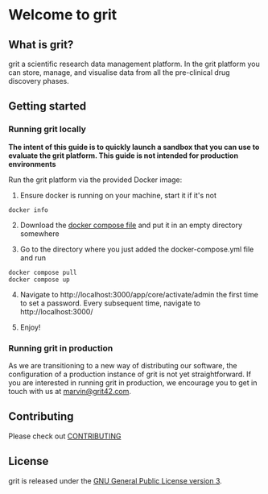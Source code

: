 # Welcome to grit

## What is grit?

grit a scientific research data management platform. In the grit platform you can store, manage, and visualise data from all the pre-clinical drug discovery phases.

## Getting started

### Running grit locally

**The intent of this guide is to quickly launch a sandbox that you can use to evaluate the grit platform. This guide is not intended for production environments**

Run the grit platform via the provided Docker image:
1. Ensure docker is running on your machine, start it if it's not

```
docker info
```

2. Download the [docker compose file](./docker-compose.yml) and put it in an empty directory somewhere

3. Go to the directory where you just added the docker-compose.yml file and run
```
docker compose pull
docker compose up
```

4. Navigate to http://localhost:3000/app/core/activate/admin the first time to set a password. Every subsequent time, navigate
to http://localhost:3000/

5. Enjoy!

### Running grit in production

As we are transitioning to a new way of distributing our software, the configuration of a production instance of grit is not yet straightforward. If you are interested in running grit in production, we encourage you to get in touch with us at [marvin@grit42.com](mailto:marvin@grit42.com).

## Contributing

Please check out [CONTRIBUTING](./CONTRIBUTING.md)

## License

grit is released under the [GNU General Public License version 3](https://opensource.org/license/gpl-3-0).
